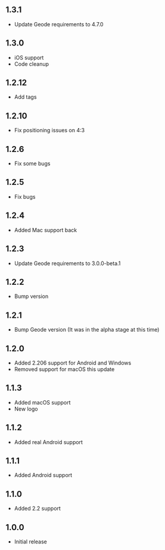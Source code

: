 ## 1.3.1
* Update Geode requirements to 4.7.0

## 1.3.0
* iOS support
* Code cleanup

## 1.2.12
* Add tags

## 1.2.10
* Fix positioning issues on 4:3

## 1.2.6
* Fix some bugs

## 1.2.5
* Fix bugs

## 1.2.4
* Added Mac support back

## 1.2.3
* Update Geode requirements to 3.0.0-beta.1

## 1.2.2
* Bump version

## 1.2.1
* Bump Geode version (It was in the alpha stage at this time)

## 1.2.0
* Added 2.206 support for Android and Windows
* Removed support for macOS this update

## 1.1.3
* Added macOS support
* New logo

## 1.1.2
* Added real Android support

## 1.1.1
* Added Android support

## 1.1.0
* Added 2.2 support

## 1.0.0
* Initial release
